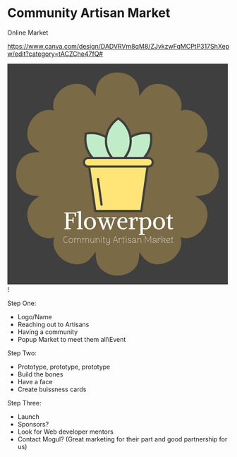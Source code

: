 # Community Artisan Market

Online Market

https://www.canva.com/design/DADVRVm8qM8/ZJvkzwFqMCPtP317ShXepw/edit?category=tACZChe47fQ#

![GitHub Logo](https://github.com/Estefanie1/FlowerPotMarket/blob/master/Flowerpot%20Logo%20(1).png)!

Step One:

- Logo/Name
- Reaching out to Artisans
- Having a community
- Popup Market to meet them all\Event




Step Two:

- Prototype, prototype, prototype
- Build the bones
- Have a face
- Create buissness cards

Step Three:

- Launch
- Sponsors? 
- Look for Web developer mentors
- Contact Mogul? (Great marketing for their part and good partnership for us)



